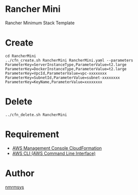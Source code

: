 
# Rancher Mini

Rancher Minimum Stack Template

# Create

```
cd RancherMini
../cfn_create.sh RancherMini RancherMini.yaml --parameters ParameterKey=ServerInstanceType,ParameterValue=t2.large ParameterKey=DockerInstanceType,ParameterValue=t2.large ParameterKey=VpcId,ParameterValue=vpc-xxxxxxxx ParameterKey=SubnetId,ParameterValue=subnet-xxxxxxxx ParameterKey=KeyName,ParameterValue=xxxxxxxx
```

# Delete

```
../cfn_delete.sh RancherMini 
```

# Requirement
- [AWS Management Console CloudFormation](https://console.aws.amazon.com/cloudformation)
- [AWS CLI (AWS Command Line Interface)](https://aws.amazon.com/cli)

# Author
[nmrmsys](https://github.com/nmrmsys)
